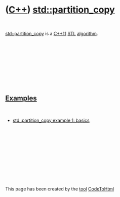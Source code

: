



 

 

 

 

 

([C++](Cpp.htm)) [std::partition\_copy](CppStdPartition_copy.htm)
=================================================================

 

[std::partition\_copy](CppStdPartition_copy.htm) is a [C++11](Cpp11.htm)
[STL](CppStl.htm) [algorithm](CppAlgorithm.htm).

 

 

 

 

 

[Examples](CppExample.htm)
--------------------------

 

-   [std::partition\_copy example 1:
    basics](CppStdPartition_copyExample1.htm)

 

 

 

 

 





 




This page has been created by the [tool](Tools.htm)
[CodeToHtml](ToolCodeToHtml.htm)

